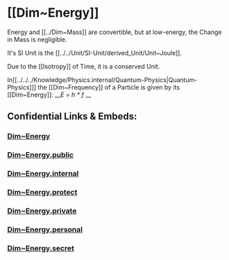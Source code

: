 
# [[Dim~Energy]] 

Energy and [[../Dim~Mass]] are convertible, 
but at low-energy, the Change in Mass is negligible. 

It's SI Unit is the [[../../Unit/SI-Unit/derived_Unit/Unit~Joule]].  

Due to the [[Isotropy]] of Time, it is a conserved Unit. 

In[[../../../Knowledge/Physics.internal/Quantum-Physics|Quantum-Physics]]] the [[Dim~Frequency]] of a Particle is 
given by its [[Dim~Energy]]:  ___E = h * f_ __


## Confidential Links & Embeds: 

### [Dim~Energy](/_Standards/Dimension/Derived_Dimension/Dim~Energy.md) 

### [Dim~Energy.public](/_public/Dimension/Derived_Dimension/Dim~Energy.public.md) 

### [Dim~Energy.internal](/_internal/Dimension/Derived_Dimension/Dim~Energy.internal.md) 

### [Dim~Energy.protect](/_protect/Dimension/Derived_Dimension/Dim~Energy.protect.md) 

### [Dim~Energy.private](/_private/Dimension/Derived_Dimension/Dim~Energy.private.md) 

### [Dim~Energy.personal](/_personal/Dimension/Derived_Dimension/Dim~Energy.personal.md) 

### [Dim~Energy.secret](/_secret/Dimension/Derived_Dimension/Dim~Energy.secret.md)

